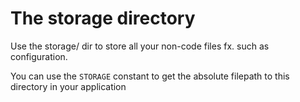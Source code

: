 # The storage directory #
Use the storage/ dir to store all your non-code files fx. such as configuration.

You can use the `STORAGE` constant to get the absolute filepath to this directory in your application
